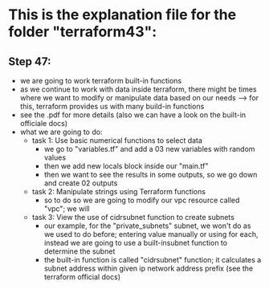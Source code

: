 # This is the explanation file for the folder "terraform43":


## Step 47:
- we are going to work terraform built-in functions
- as we continue to work with data inside terraform, there might be times where we want to modify or manipulate data based on our needs --> for this, terraform provides us with many build-in functions
- see the .pdf for more details (also we can have a look on the built-in officiale docs)
- what we are going to do:
    - task 1: Use basic numerical functions to select data
        - we go to "variables.tf" and add a 03 new variables with random values
        - then we add new locals block inside our "main.tf"
        - then we want to see the results in some outputs, so we go down and create 02 outputs
    - task 2: Manipulate strings using Terraform functions
        - so to do so we are going to modify our vpc resource called "vpc"; we will 
    - task 3: View the use of cidrsubnet function to create subnets
        - our example, for the "private_subnets" subnet, we won't do as we used to do before; entering value manually or using for each, instead we are going to use a built-insubnet function to determine the subnet
        - the built-in function is called "cidrsubnet" function; it calculates a subnet address within given ip network address prefix (see the terraform official docs)